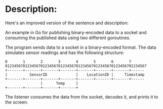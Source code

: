 # Description:

Here's an improved version of the sentence and description:

An example in Go for publishing binary-encoded data to a socket and consuming the published data using two different goroutines.

The program sends data to a socket in a binary-encoded format. The data simulates sensor readings and has the following structure:

```plaintext
0       1       2       3       4       5       6       7
0123456701234567012345670123456701234567012345670123456701234567
+-------+-------+-------+-------+-------+-------+-------+------
|          SensorID             |    LocationID |     Timestamp
+-------+-------+-------+-------+-------+-------+-------+------
                |      Temp     |
+-------+-------+-------+-------+
```

The listener consumes the data from the socket, decodes it, and prints it to the screen.